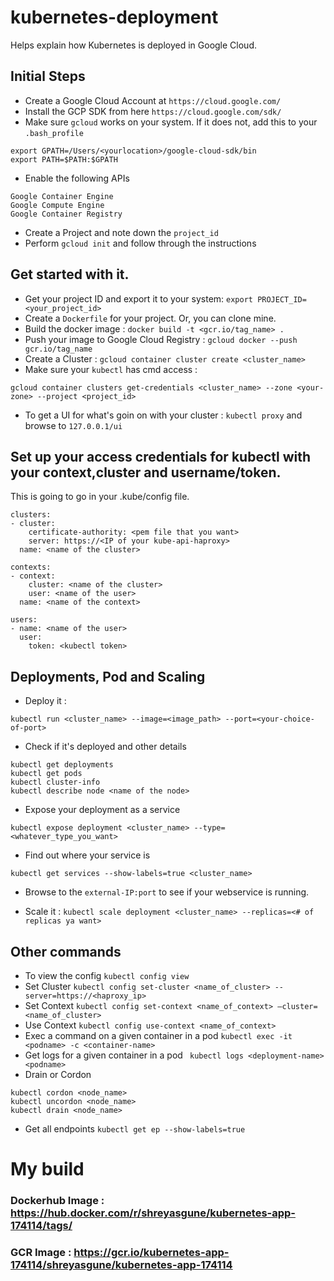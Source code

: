 # kubernetes-deployment
Helps explain how Kubernetes is deployed in Google Cloud.

## Initial Steps
- Create a Google Cloud Account at `https://cloud.google.com/`
- Install the GCP SDK from here `https://cloud.google.com/sdk/`
- Make sure `gcloud` works on your system. If it does not, add this to your `.bash_profile`
```
export GPATH=/Users/<yourlocation>/google-cloud-sdk/bin
export PATH=$PATH:$GPATH
```
- Enable the following APIs </br>
```
Google Container Engine
Google Compute Engine
Google Container Registry
```
- Create a Project and note down the `project_id` </br>
- Perform `gcloud init` and follow through the instructions

## Get started with it.
- Get your project ID and export it to your system: `export PROJECT_ID=<your_project_id>`
- Create a `Dockerfile` for your project. Or, you can clone mine.
- Build the docker image : `docker build -t <gcr.io/tag_name> .`
- Push your image to Google Cloud Registry : `gcloud docker --push gcr.io/tag_name`
- Create a Cluster : `gcloud container cluster create <cluster_name>`
- Make sure your `kubectl` has cmd access :
```
gcloud container clusters get-credentials <cluster_name> --zone <your-zone> --project <project_id>
```
- To get a UI for what's goin on with your cluster : `kubectl proxy` and browse to `127.0.0.1/ui`

## Set up your access credentials for kubectl with your context,cluster and username/token.
This is going to go in your .kube/config file.

```
clusters:
- cluster:
    certificate-authority: <pem file that you want>
    server: https://<IP of your kube-api-haproxy>
  name: <name of the cluster>
```

```
contexts:
- context:
    cluster: <name of the cluster>
    user: <name of the user>
  name: <name of the context>
```

```
users:
- name: <name of the user>
  user:
    token: <kubectl token>
```

## Deployments, Pod and Scaling

- Deploy it :
```
kubectl run <cluster_name> --image=<image_path> --port=<your-choice-of-port>
```

- Check if it's deployed and other details
```
kubectl get deployments
kubectl get pods
kubectl cluster-info
kubectl describe node <name of the node>
```

- Expose your deployment as a service
```
kubectl expose deployment <cluster_name> --type=<whatever_type_you_want>
```

- Find out where your service is
```
kubectl get services --show-labels=true <cluster_name>
```

- Browse to the `external-IP:port` to see if your webservice is running.

- Scale it : `kubectl scale deployment <cluster_name> --replicas=<# of replicas ya want>`

## Other commands

- To view the config
```kubectl config view```
- Set Cluster
```kubectl config set-cluster <name_of_cluster> --server=https://<haproxy_ip>```
- Set Context
```kubectl config set-context <name_of_context> —cluster=<name_of_cluster>```
- Use Context
```kubectl config use-context <name_of_context>```
- Exec a command on a given container in a pod
```kubectl exec -it <podname> -c <container-name>```
- Get logs for a given container in a pod 
``` kubectl logs <deployment-name> <podname>```
- Drain or Cordon
``` 
kubectl cordon <node_name>
kubectl uncordon <node_name>
kubectl drain <node_name>
```
- Get all endpoints
```kubectl get ep --show-labels=true```



# My build
### Dockerhub Image : https://hub.docker.com/r/shreyasgune/kubernetes-app-174114/tags/
### GCR Image : https://gcr.io/kubernetes-app-174114/shreyasgune/kubernetes-app-174114
